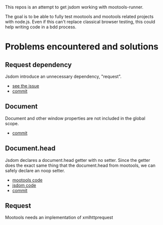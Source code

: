 This repos is an attempt to get jsdom working with mootools-runner.

The goal is to be able to fully test mootools and mootools related
projects with node.js. Even if this can't replace classical browser
testing, this could help writing code in a bdd process.


Problems encountered and solutions
==================================

Request dependency
------------------

Jsdom introduce an unnecessary dependency, "request".

* [see the issue](https://github.com/tmpvar/jsdom/issues/closed#issue/78)
* [commit](https://github.com/oelmekki/jsdom_mootools_adventures/commit/769cb3d68737daba0ff0bab08e860fa0b5f3d8d0)


Document
--------

Document and other window properties are not included in the global scope.

* [commit](https://github.com/oelmekki/jsdom_mootools_adventures/commit/872e31ce906de6ad033fd7cb00c17d9cf992be5f)


Document.head
-------------

Jsdom declares a document.head getter with no setter. Since the 
getter does the exact same thing that the document.head from mootools,
we can safely declare an noop setter.

* [mootools code](https://github.com/mootools/mootools-core/blob/master/Source/Browser/Browser.js#L162)
* [jsdom code](https://github.com/tmpvar/jsdom/blob/master/lib/jsdom/browser/index.js#L401)
* [commit](https://github.com/oelmekki/jsdom_mootools_adventures/commit/70178dfb81881f276adef53b6964f06e091a0237)


Request
-------

Mootools needs an implementation of xmlhttprequest



